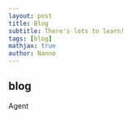```yaml
---
layout: post
title: Blog 
subtitle: There's lots to learn!
tags: [blog]
mathjax: true
author: Nanno
---
```


## blog
Agent
